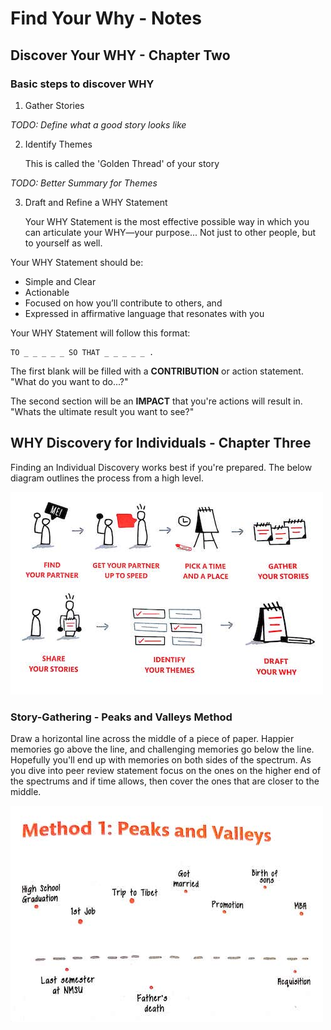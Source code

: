 # Find Your Why - Notes

## Discover Your WHY - Chapter Two

### Basic steps to discover WHY

1) Gather Stories

_TODO: Define what a good story looks like_

2) Identify Themes

    This is called the 'Golden Thread' of your story

_TODO: Better Summary for Themes_

3) Draft and Refine a WHY Statement

    Your WHY Statement is the most effective possible way in which you can articulate your WHY—your purpose... Not just to other people, but to yourself as well.

Your WHY Statement should be:

* Simple and Clear
* Actionable
* Focused on how you’ll contribute to others, and
* Expressed in affirmative language that resonates with you

Your WHY Statement will follow this format:

    TO _ _ _ _ _ SO THAT _ _ _ _ _ .

The first blank will be filled with a **CONTRIBUTION** or action statement. "What do you want to do...?"

The second section will be an **IMPACT** that you're actions will result in. "Whats the ultimate result you want to see?"


## WHY Discovery for Individuals - Chapter Three

Finding an Individual Discovery works best if you're prepared. The below diagram outlines the process from a high level.

![Individual Discovery](www/individual_process.jpg)

### Story-Gathering - Peaks and Valleys Method

Draw a horizontal line across the middle of a piece of paper. Happier memories go above the line, and challenging memories go below the line. Hopefully you'll end up with memories on both sides of the spectrum. As you dive into peer review statement focus on the ones on the higher end of the spectrums and if time allows, then cover the ones that are closer to the middle.

![Peaks and Valleys.jpg](www/peaks_and_valleys.jpg)
